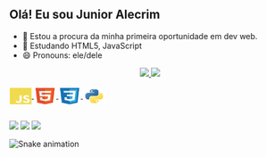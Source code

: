 ## Olá! Eu sou Junior Alecrim

- 🔭 Estou a procura da minha primeira oportunidade em dev web.
- 🌱 Estudando HTML5, JavaScript
- 😄 Pronouns: ele/dele

<div align="center">
  <a href="https://github.com/junioralecrim">
  <img height="160em" src="https://github-readme-stats.vercel.app/api?username=junioralecrim&show_icons=true&theme=codeSTACKr&include_all_commits=true&count_private=true"/>
  <img height="160em" src="https://github-readme-stats.vercel.app/api/top-langs/?username=junioralecrim&layout=compact&langs_count=7&theme=codeSTACKr"/>
</div>

<div style="display: inline_block"><br>
  <img align="center" alt="Rafa-Js" height="30" width="40" src="https://raw.githubusercontent.com/devicons/devicon/master/icons/javascript/javascript-plain.svg">
  <img align="center" alt="Rafa-HTML" height="30" width="40" src="https://raw.githubusercontent.com/devicons/devicon/master/icons/html5/html5-original.svg">
  <img align="center" alt="Rafa-CSS" height="30" width="40" src="https://raw.githubusercontent.com/devicons/devicon/master/icons/css3/css3-original.svg">
  <img align="center" alt="Rafa-Python" height="30" width="40" src="https://raw.githubusercontent.com/devicons/devicon/master/icons/python/python-original.svg">
</div>
  
##

<div>
  <a href="https://instagram.com/j.alecrim_" target="_blank"><img src="https://img.shields.io/badge/-Instagram-%23E4405F?style=for-the-badge&logo=instagram&logoColor=white" target="_blank"></a>
  <a href = "junioralecrim.16@gmail.com"><img src="https://img.shields.io/badge/Gmail-D14836?style=for-the-badge&logo=gmail&logoColor=white" target="_blank"></a>
  <a href="https://www.linkedin.com/in/junioralecrim/" target="_blank"><img src="https://img.shields.io/badge/-LinkedIn-%230077B5?style=for-the-badge&logo=linkedin&logoColor=white" target="_blank"></a> 
</div>
  
![Snake animation](https://github.com/junioralecrim/junioralecrim/blob/output/github-contribution-grid-snake.svg)
